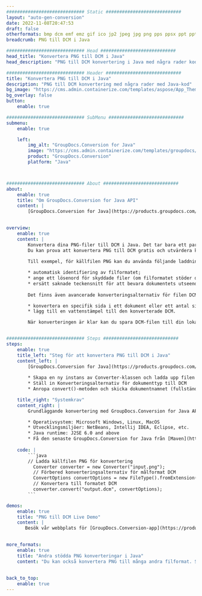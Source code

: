 ```yaml
---
############################# Static ############################
layout: "auto-gen-conversion"
date: 2022-11-08T20:47:53
draft: false
otherformats: bmp dcm emf emz gif ico jp2 jpeg jpg png pps ppsx ppt pptx psb psd svg svgz tga tif tiff webp wmf wmz
breadcrumb: PNG till DCM i Java

############################# Head ############################
head_title: "Konvertera PNG till DCM i Java"
head_description: "PNG till DCM konvertering i Java med några rader kod. Konvertera över 160 filformat med hjälp av GroupDocs dokumentkonverterings-API för Java"

############################# Header ############################
title: "Konvertera PNG till DCM i Java"
description: "PNG till DCM konvertering med några rader med Java-kod"
bg_image: "https://cms.admin.containerize.com/templates/aspose/App_Themes/V3/images/bg/header1.png"
bg_overlay: false
button:
    enable: true

############################# SubMenu ############################
submenu:
    enable: true

    left:
        img_alt: "GroupDocs.Conversion for Java"
        image: "https://cms.admin.containerize.com/templates/groupdocs/images/product-logos/90x90-noborder/groupdocs-conversion-java.png"
        product: "GroupDocs.Conversion"
        platform: "Java"



############################# About ############################
about:
    enable: true
    title: "Om GroupDocs.Conversion for Java API"
    content: |
        [GroupDocs.Conversion for Java](https://products.groupdocs.com/conversion/java/) är ett avancerat filformatkonverterings-API för konvertering mellan populära bild- och dokumentformat som Microsoft Office, OpenDocument, PDF, HTML, e-post, CAD. och mycket mer med bara några rader kod. Det inbyggda API:t upptäcker automatiskt formaten för originaldokumenten och erbjuder många alternativ för att anpassa de konverterade dokumenten. Tillsammans med funktionen att extrahera information från ett dokument, stöder den också cachelagring av konverteringsresultaten till den lokala disken som standard. Men alla typer av cachelagring kan stödjas genom att implementera lämpliga gränssnitt - Amazon S3, Dropbox, Google Drive, Windows Azure, Reddis eller andra.
    

overview:
    enable: true
    content: |
        Konvertera dina PNG-filer till DCM i Java. Det tar bara ett par rader med Java-kod på valfri plattform, som Windows, Linux, macOS.
        Du kan prova att konvertera PNG till DCM gratis och utvärdera kvaliteten på konverteringsresultaten. Tillsammans med enkla filkonverteringsskript kan du prova mer sofistikerade alternativ för att ladda källfilen PNG och lagra DCM-utdata. 
        
        Till exempel, för källfilen PNG kan du använda följande laddningsalternativ:

        * automatisk identifiering av filformatet;
        * ange ett lösenord för skyddade filer (om filformatet stöder det);
        * ersätt saknade teckensnitt för att bevara dokumentets utseende.
        
        Det finns även avancerade konverteringsalternativ för filen DCM:

        * konvertera en specifik sida i ett dokument eller ett antal sidor;
        * lägg till en vattenstämpel till den konverterade DCM.

        När konverteringen är klar kan du spara DCM-filen till din lokala filsökväg eller till tredje parts lagring såsom FTP, Amazon S3, Google Drive, Dropbox etc. Observera - för att konvertera PNG till DCM behöver du inte installera någon ytterligare programvara, såsom MS Office, Open Office, Adobe Acrobat Reader etc.


############################# Steps ############################
steps:
    enable: true
    title_left: "Steg för att konvertera PNG till DCM i Java"
    content_left: |
        [GroupDocs.Conversion for Java](https://products.groupdocs.com/conversion/java/) låter utvecklare enkelt konvertera PNG fil till DCM med några rader kod.
        
        * Skapa en ny instans av Converter-klassen och ladda upp filen PNG med den fullständiga sökvägen
        * Ställ in Konverteringsalternativ för dokumenttyp till DCM
        * Anropa convert()-metoden och skicka dokumentnamnet (fullständig sökväg) och formatet (DCM) som en parameter

    title_right: "Systemkrav"
    content_right: |
        Grundläggande konvertering med GroupDocs.Conversion for Java API kan göras med bara några rader kod. Våra API:er stöds på alla större plattformar och operativsystem. Innan du kör koden nedan, se till att du har följande förutsättningar installerade på ditt system.

        * Operativsystem: Microsoft Windows, Linux, MacOS
        * Utvecklingsmiljöer: NetBeans, Intellij IDEA, Eclipse, etc.
        * Java runtime: J2SE 6.0 and above
        * Få den senaste GroupDocs.Conversion for Java från [Maven](https://repository.groupdocs.com/webapp/#/artifacts/browse/tree/General/repo/com/groupdocs/groupdocs-conversion)
         
    code: |
        ```java    
        // Ladda källfilen PNG för konvertering
          Converter converter = new Converter("input.png");
          // Förbered konverteringsalternativ för målformat DCM
          ConvertOptions convertOptions = new FileType().fromExtension("dcm").getConvertOptions();
          // Konvertera till formatet DCM
          converter.convert("output.dcm", convertOptions);
        ```

demos:
    enable: true
    title: "PNG till DCM Live Demo"
    content: |
       Besök vår webbplats för [GroupDocs.Conversion-app](https://products.groupdocs.app/conversion/family) och försök konvertera PNG till DCM nu. Den kostnadsfria demon har följande fördelar
          

more_formats:
    enable: true
    title: "Andra stödda PNG konverteringar i Java"
    content: "Du kan också konvertera PNG till många andra filformat. Se listan nedan."
       
       
back_to_top:
    enable: true
---
```

